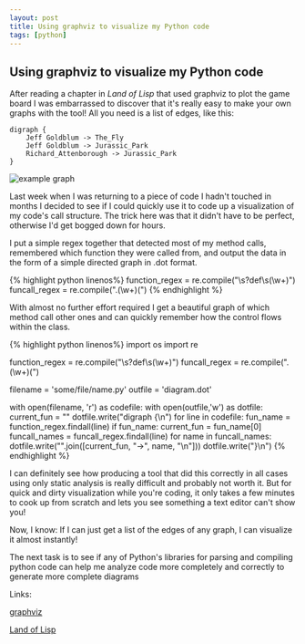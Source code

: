 ```yaml
---
layout: post
title: Using graphviz to visualize my Python code
tags: [python]
---
```


## Using graphviz to visualize my Python code

After reading a chapter in _Land of Lisp_ that used graphviz to plot the game board I was embarrassed to discover that it's really easy to make your own graphs with the tool! All you need is a list of edges, like this:

    digraph {
	    Jeff Goldblum -> The_Fly
	    Jeff Goldblum -> Jurassic_Park
	    Richard_Attenborough -> Jurassic_Park
    }

![example graph](../../../images/example_graph.png "Example Graph")

Last week when I was returning to a piece of code I hadn't touched in months I decided to see if I could quickly use it to code up a visualization of my code's call structure. The trick here was that it didn't have to be perfect, otherwise I'd get bogged down for hours.

I put a simple regex together that detected most of my method calls, remembered which function they were called from, and output the data in the form of a simple directed graph in .dot format.

{% highlight python linenos%}
function_regex = re.compile("\s?def\s(\w+)")
funcall_regex = re.compile("\.(\w+)\(")
{% endhighlight %}

With almost no further effort required I get a beautiful graph of which method call other ones and can quickly remember how the control flows within the class.

{% highlight python linenos%}
import os
import re

function_regex = re.compile("\s?def\s(\w+)")
funcall_regex = re.compile("\.(\w+)\(")

filename = 'some/file/name.py'
outfile = 'diagram.dot'

with open(filename, 'r') as codefile:
	with open(outfile,'w') as dotfile:
		current_fun = ""
		dotfile.write("digraph {\n")
		for line in codefile:
			fun_name = function_regex.findall(line)
			if fun_name:
				current_fun = fun_name[0]
				funcall_names = funcall_regex.findall(line)
				for name in funcall_names:
					dotfile.write("".join([current_fun,
					                       "->", name, "\n"]))
				dotfile.write("}\n")
{% endhighlight %}

I can definitely see how producing a tool that did this correctly in all cases using only static analysis is really difficult and probably not worth it. But for quick and dirty visualization while you're coding, it only takes a few minutes to cook up from scratch and lets you see something a text editor can't show you!

Now, I know: If I can just get a list of the edges of any graph, I can visualize it almost instantly!

The next task is to see if any of Python's libraries for parsing and compiling python code can help me analyze code more completely and correctly to generate more complete diagrams

Links:

[graphviz](http://www.graphviz.org)

[Land of Lisp](http://www.landoflisp.com)


